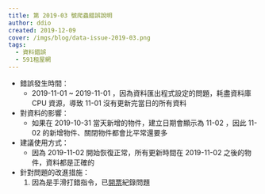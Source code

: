 ```yaml
---
title: 第 2019-03 號爬蟲錯誤說明
author: ddio
created: 2019-12-09
cover: /imgs/blog/data-issue-2019-03.png
tags:
  - 資料錯誤
  - 591租屋網
---
```


- 錯誤發生時間：
  - 2019-11-01 ~ 2019-11-01 ，因為資料匯出程式設定的問題，耗盡資料庫 CPU 資源，導致 11-01 沒有更新完當日的所有資料
- 對資料的影響：
  - 如果在 2019-10-31 當天新增的物件，建立日期會顯示為 11-02 ，因此 11-02 的新增物件、關閉物件都會比平常還要多
  <!--more-->
- 建議使用方式：
  - 因為 2019-11-02 開始恢復正常，所有更新時間在 2019-11-02 之後的物件，資料都是正確的
- 針對問題的改進措施：
  1. 因為是手滑打錯指令，已[開票](https://github.com/g0v/tw-rental-house-data/issues/47)紀錄問題
